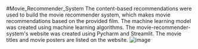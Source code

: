 #Movie_Recommender_System
The content-based recommendations were used to build the movie recommender system, 
which makes movie recommendations based on the provided film. 
The machine learning model was created using machine learning algorithms. 
The movie-recommender-system's website was created using Pycharm and Streamlit.
The movie titles and movie posters are listed on the website.
![image](https://github.com/ShrutiRenuse18/movie/assets/100444153/47291e62-f714-4ddf-8f15-f14b83bb7791)
